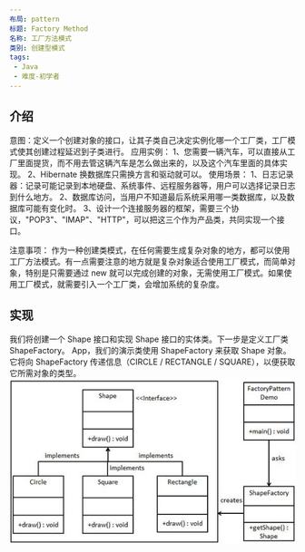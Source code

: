 ```yaml
---
布局: pattern
标题: Factory Method
名称: 工厂方法模式
类别: 创建型模式
tags:
 - Java
 - 难度-初学者
---
```


## 介绍
意图：定义一个创建对象的接口，让其子类自己决定实例化哪一个工厂类，工厂模式使其创建过程延迟到子类进行。
应用实例： 
1、您需要一辆汽车，可以直接从工厂里面提货，而不用去管这辆汽车是怎么做出来的，以及这个汽车里面的具体实现。
2、Hibernate 换数据库只需换方言和驱动就可以。
使用场景： 
1、日志记录器：记录可能记录到本地硬盘、系统事件、远程服务器等，用户可以选择记录日志到什么地方。 
2、数据库访问，当用户不知道最后系统采用哪一类数据库，以及数据库可能有变化时。 
3、设计一个连接服务器的框架，需要三个协议，"POP3"、"IMAP"、"HTTP"，可以把这三个作为产品类，共同实现一个接口。

注意事项：
作为一种创建类模式，在任何需要生成复杂对象的地方，都可以使用工厂方法模式。有一点需要注意的地方就是复杂对象适合使用工厂模式，而简单对象，特别是只需要通过 new 就可以完成创建的对象，无需使用工厂模式。如果使用工厂模式，就需要引入一个工厂类，会增加系统的复杂度。

## 实现
我们将创建一个 Shape 接口和实现 Shape 接口的实体类。下一步是定义工厂类 ShapeFactory。
App，我们的演示类使用 ShapeFactory 来获取 Shape 对象。它将向 ShapeFactory 传递信息（CIRCLE / RECTANGLE / SQUARE），以便获取它所需对象的类型。
![img](./etc/factory_pattern_uml_diagram.jpg)